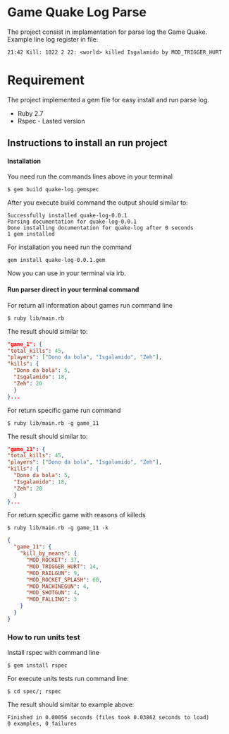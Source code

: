 # Game Quake Log Parse

The project consist in implamentation for parse log the Game Quake. 
Example line log register in file:
```
21:42 Kill: 1022 2 22: <world> killed Isgalamido by MOD_TRIGGER_HURT
```
# Requirement
The project implemented a gem file for easy install and run parse log. 

- Ruby 2.7
- Rspec - Lasted version

## Instructions to install an run project

#### Installation 
You need run the commands lines above in your terminal
```
$ gem build quake-log.gemspec
```
After you execute build command the output should similar to:

```
Successfully installed quake-log-0.0.1
Parsing documentation for quake-log-0.0.1
Done installing documentation for quake-log after 0 seconds
1 gem installed
```
For installation you need run the command 

```
gem install quake-log-0.0.1.gem
```
Now you can use in your terminal via irb. 

#### Run parser direct in your terminal command 

For return all information about games run command line
```
$ ruby lib/main.rb
```
The result should similar to:
```json
"game_1": {
"total_kills": 45,
"players": ["Dono da bola", "Isgalamido", "Zeh"],
"kills": {
  "Dono da bola": 5,
  "Isgalamido": 18,
  "Zeh": 20
  }
}...
```

For return specific game run command
```
$ ruby lib/main.rb -g game_11
```
The result should similar to:

```json
"game_11": {
"total_kills": 45,
"players": ["Dono da bola", "Isgalamido", "Zeh"],
"kills": {
  "Dono da bola": 5,
  "Isgalamido": 18,
  "Zeh": 20
  }
}...
```
For return specific game with reasons of killeds
```
$ ruby lib/main.rb -g game_11 -k
```
```json
{
  "game_11": {
    "kill_by_means": {
      "MOD_ROCKET": 37,
      "MOD_TRIGGER_HURT": 14,
      "MOD_RAILGUN": 9,
      "MOD_ROCKET_SPLASH": 60,
      "MOD_MACHINEGUN": 4,
      "MOD_SHOTGUN": 4,
      "MOD_FALLING": 3
    }
  }
}
```

### How to run units test
Install rspec with command line
```
$ gem install rspec
```
For execute units tests run command line:
```
$ cd spec/; rspec
```
The result should simitar to example above:
```
Finished in 0.00056 seconds (files took 0.03862 seconds to load)
0 examples, 0 failures
```


